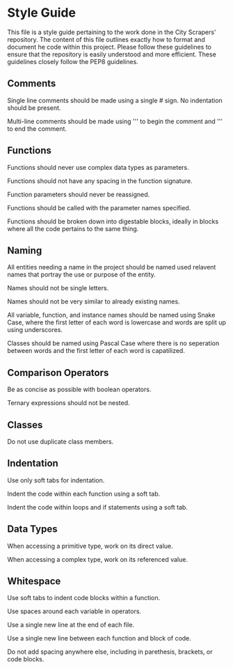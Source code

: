 # Style Guide

  This file is a style guide pertaining to the work done in the City Scrapers' repository. The content of this file outlines exactly how to format and document he   code within this project. Please follow these guidelines to ensure that the repository is easily understood and more efficient. These guidelines closely follow     the PEP8 guidelines.

## Comments

  Single line comments should be made using a single # sign. No indentation should be present.

  Multi-line comments should be made using ''' to begin the comment and ''' to end the comment.

## Functions

  Functions should never use complex data types as parameters.
  
  Functions should not have any spacing in the function signature.
  
  Function parameters should never be reassigned.
  
  Functions should be called with the parameter names specified.
  
  Functions should be broken down into digestable blocks, ideally in blocks where all the code pertains to the same thing.

## Naming

  All entities needing a name in the project should be named used relavent names that portray the use or purpose of the entity.
  
  Names should not be single letters.
  
  Names should not be very similar to already existing names.
  
  All variable, function, and instance names should be named using Snake Case, where the first letter of each word is lowercase and words are split up using         underscores.
  
  Classes should be named using Pascal Case where there is no seperation between words and the first letter of each word is capatilized.
  
## Comparison Operators

  Be as concise as possible with boolean operators.
  
  Ternary expressions should not be nested.

## Classes

  Do not use duplicate class members.

## Indentation

  Use only soft tabs for indentation.

  Indent the code within each function using a soft tab.
  
  Indent the code within loops and if statements using a soft tab.
  
## Data Types

  When accessing a primitive type, work on its direct value.
  
  When accessing a complex type, work on its referenced value.

## Whitespace

  Use soft tabs to indent code blocks within a function.
  
  Use spaces around each variable in operators.
  
  Use a single new line at the end of each file.
  
  Use a single new line between each function and block of code.
  
  Do not add spacing anywhere else, including in parethesis, brackets, or code blocks.
